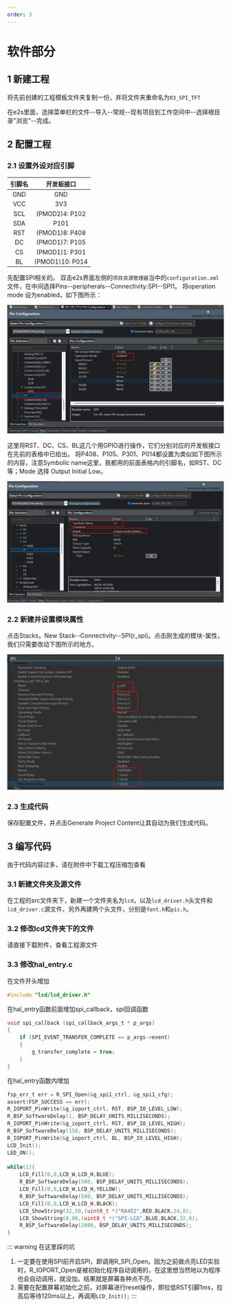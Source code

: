 ```yaml
---
order: 3
---
```


# 软件部分
## 1 新建工程
将先前创建的工程模板文件夹复制一份，并将文件夹重命名为`03_SPI_TFT`

在e2s里面，选择菜单栏的文件--导入--常规--现有项目到工作空间中--选择根目录"浏览"--完成。

## 2 配置工程
### 2.1 设置外设对应引脚

| 引脚名 |   开发板接口    |
| :----: | :-------------: |
|  GND   |       GND       |
|  VCC   |       3V3       |
|  SCL   | (PMOD2)4: P102  |
|  SDA   |      P101       |
|  RST   | (PMOD1)8: P408  |
|   DC   | (PMOD1)7: P105  |
|   CS   | (PMOD1)1: P301  |
|   BL   | (PMOD1)10: P014 |


先配置SPI相关的。
双击e2s界面左侧的`项目资源管理器`当中的`configuration.xml`文件，在中间选择Pins--peripherals--Connectivity:SPI--SPI1。
将operation mode 设为enabled，如下图所示：

![alt text](images/SPI配置1.jpg)

这里将RST、DC、CS、BL这几个用GPIO进行操作，它们分别对应的开发板接口在先前的表格中已给出。
将P408、P105、P301、P014都设置为类似如下图所示的内容，注意Symbolic name这里，我都用的前面表格内的引脚名，如RST、DC等；Mode 选择 Output Initial Low。

![alt text](images/SPI配置2.jpg)

### 2.2 新建并设置模块属性
点击Stacks，New Stack--Connectivity--SPI(r_spi)。点击刚生成的模块-属性，我们只需要改动下图所示的地方。

![alt text](images/SPI配置3.jpg)

### 2.3 生成代码
保存配置文件，并点击Generate Project Content让其自动为我们生成代码。

## 3 编写代码
由于代码内容过多，请在附件中下载工程压缩包查看

### 3.1 新建文件夹及源文件
在工程的src文件夹下，新建一个文件夹名为`lcd`，以及`lcd_driver.h`头文件和`lcd_driver.c`源文件，另外再建两个头文件，分别是`font.h`和`pic.h`。

### 3.2 修改lcd文件夹下的文件
请直接下载附件，查看工程源文件

### 3.3 修改hal_entry.c
在文件开头增加
```c
#include "lcd/lcd_driver.h"
```
在hal_entry函数前面增加spi_callback，spi回调函数
```c
void spi_callback (spi_callback_args_t * p_args)
{
    if (SPI_EVENT_TRANSFER_COMPLETE == p_args->event)
    {
        g_transfer_complete = true;
    }
}
```

在hal_entry函数内增加

```c
fsp_err_t err = R_SPI_Open(&g_spi1_ctrl, &g_spi1_cfg);
assert(FSP_SUCCESS == err);
R_IOPORT_PinWrite(&g_ioport_ctrl, RST, BSP_IO_LEVEL_LOW);
R_BSP_SoftwareDelay(1, BSP_DELAY_UNITS_MILLISECONDS);
R_IOPORT_PinWrite(&g_ioport_ctrl, RST, BSP_IO_LEVEL_HIGH);
R_BSP_SoftwareDelay(150, BSP_DELAY_UNITS_MILLISECONDS);
R_IOPORT_PinWrite(&g_ioport_ctrl, BL, BSP_IO_LEVEL_HIGH);
LCD_Init();
LED_ON();

while(1){
    LCD_Fill(0,0,LCD_W,LCD_H,BLUE);
    R_BSP_SoftwareDelay(500, BSP_DELAY_UNITS_MILLISECONDS);
    LCD_Fill(0,0,LCD_W,LCD_H,YELLOW);
    R_BSP_SoftwareDelay(500, BSP_DELAY_UNITS_MILLISECONDS);
    LCD_Fill(0,0,LCD_W,LCD_H,BLACK);
    LCD_ShowString(32,50,(uint8_t *)"RA4E2",RED,BLACK,24,0);
    LCD_ShowString(8,80,(uint8_t *)"SPI-LCD",BLUE,BLACK,32,0);
    R_BSP_SoftwareDelay(2000, BSP_DELAY_UNITS_MILLISECONDS);
}

```

::: warning 在这里踩的坑

1. 一定要在使用SPI前开启SPI，即调用R_SPI_Open。因为之前做点亮LED实验时，R_IOPORT_Open是被初始化程序自动调用的，在这里想当然地以为程序也会自动调用，就没加。结果就是屏幕各种点不亮。
2. 需要在配置屏幕初始化之前，对屏幕进行reset操作，即拉低RST引脚1ms，拉高后等待120ms以上，再调用`LCD_Init();`
:::